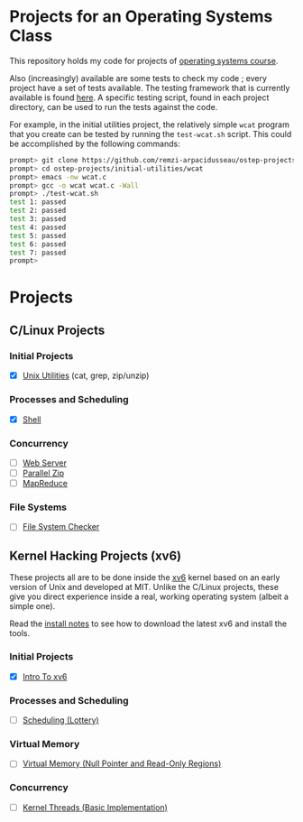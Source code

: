 
# Projects for an Operating Systems Class

This repository holds my code for projects of [operating systems course](https://pages.cs.wisc.edu/~remzi/Classes/537/Spring2018/).

Also (increasingly) available are some tests to check my code ;
every project have a set of tests available. The testing framework that is
currently available is found [here](https://github.com/remzi-arpacidusseau/ostep-projects/tree/master/tester).
A specific testing script, found in each project directory, can be used to run
the tests against the code. 

For example, in the initial utilities project, the relatively simple `wcat`
program that you create can be tested by running the `test-wcat.sh` script.
This could be accomplished by the following commands:
```sh
prompt> git clone https://github.com/remzi-arpacidusseau/ostep-projects
prompt> cd ostep-projects/initial-utilities/wcat
prompt> emacs -nw wcat.c 
prompt> gcc -o wcat wcat.c -Wall 
prompt> ./test-wcat.sh
test 1: passed
test 2: passed
test 3: passed
test 4: passed
test 5: passed
test 6: passed
test 7: passed
prompt> 
```

# Projects

## C/Linux Projects

### Initial Projects

- [x]  [Unix Utilities](initial-utilities) (cat, grep, zip/unzip)

### Processes and Scheduling

- [x]  [Shell](processes-shell)

### Concurrency

- [ ]  [Web Server](concurrency-webserver)
- [ ]  [Parallel Zip](concurrency-pzip)
- [ ]  [MapReduce](concurrency-mapreduce)

### File Systems

- [ ] [File System Checker](filesystems-checker)



## Kernel Hacking Projects (xv6)

These projects all are to be done inside the
[xv6](https://pdos.csail.mit.edu/6.828/2017/xv6.html) kernel based on an early
version of Unix and developed at MIT. Unlike the C/Linux projects, these give
you direct experience inside a real, working operating system (albeit a simple
one).

Read the [install notes](INSTALL-xv6.md) to see how to download the latest xv6 
and install the tools.

### Initial Projects

- [x] [Intro To xv6](initial-xv6)

### Processes and Scheduling

- [ ] [Scheduling (Lottery)](scheduling-xv6-lottery)

### Virtual Memory

- [ ] [Virtual Memory (Null Pointer and Read-Only Regions)](vm-xv6-intro)

### Concurrency

- [ ] [Kernel Threads (Basic Implementation)](concurrency-xv6-threads)

